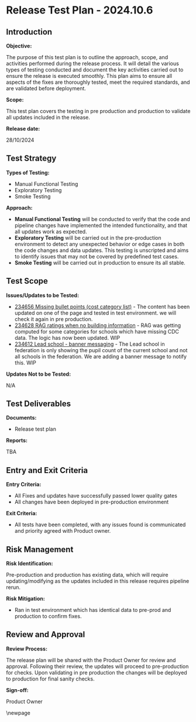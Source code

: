 ﻿# Release Test Plan - 2024.10.6

## Introduction
**Objective:**

The purpose of this test plan is to outline the approach, scope, and activities performed during the release process. It will detail the various types of testing conducted and document the key activities carried out to ensure the release is executed smoothly. This plan aims to ensure all aspects of the fixes are thoroughly tested, meet the required standards, and are validated before deployment.

**Scope:**

This test plan covers the testing in pre production and production to validate all updates included in the release.

**Release date:**

28/10/2024

## Test Strategy
**Types of Testing:**

- Manual Functional Testing
- Exploratory Testing
- Smoke Testing

**Approach:**

- **Manual Functional Testing** will be conducted to verify that the code and pipeline changes have implemented the intended functionality, and that all updates work as expected.
- **Exploratory Testing** will be carried out in the pre-production environment to detect any unexpected behavior or edge cases in both the code changes and data updates. This testing is unscripted and aims to identify issues that may not be covered by predefined test cases.
- **Smoke Testing** will be carried out in production to ensure its all stable. 
## Test Scope
**Issues/Updates to be Tested:**

- [234656 Missing bullet points (cost category list)](https://dfe-ssp.visualstudio.com/s198-DfE-Benchmarking-service/_workitems/edit/234656) - The content has been updated on one of the page and tested in test environment. we will check it again in pre production.
- [234628 RAG ratings when no building information](https://dfe-ssp.visualstudio.com/s198-DfE-Benchmarking-service/_workitems/edit/234628) - RAG was getting computed for some categories for schools which have missing CDC data. The logic has now been updated. WIP
- [234612 Lead school - banner messaging](https://dfe-ssp.visualstudio.com/s198-DfE-Benchmarking-service/_workitems/edit/234612) - The Lead school in federation is only showing the pupil count of the current school and not all schools in the federation. We are adding a banner message to notify this. WIP  

**Updates Not to be Tested:**

N/A
## Test Deliverables
**Documents:**

- Release test plan

**Reports:**

TBA
## Entry and Exit Criteria
**Entry Criteria:**

- All Fixes and updates have successfully passed lower quality gates
- All changes have been deployed in pre-production environment

**Exit Criteria:**

- All tests have been completed, with any issues found is communicated and priority agreed with Product owner. 

## Risk Management
**Risk Identification:**

Pre-production and production has existing data, which will require updating/modifying as the updates included in this release requires pipeline rerun.

**Risk Mitigation:**
- Ran in test environment which has identical data to pre-prod and production to confirm fixes.
## Review and Approval
**Review Process:**

The release plan will be shared with the Product Owner for review and approval. Following their review, the updates will
proceed to pre-production for checks. Upon validating in pre production the changes will be deployed to production for final sanity checks. 

**Sign-off:**

Product Owner

\newpage